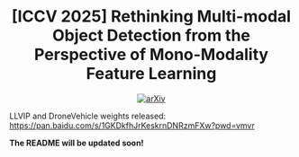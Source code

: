 <h1 align='center'>[ICCV 2025] Rethinking Multi-modal Object Detection from the Perspective of Mono-Modality Feature Learning</h1>

<div align="center">
<a href="https://arxiv.org/abs/2503.11780"><img src="https://img.shields.io/badge/arXiv-2503.11780-b31b1b" alt="arXiv"></a> 
</div>

LLVIP and DroneVehicle weights released: https://pan.baidu.com/s/1GKDkfhJrKeskrnDNRzmFXw?pwd=vmvr


**The README will be updated soon!**




